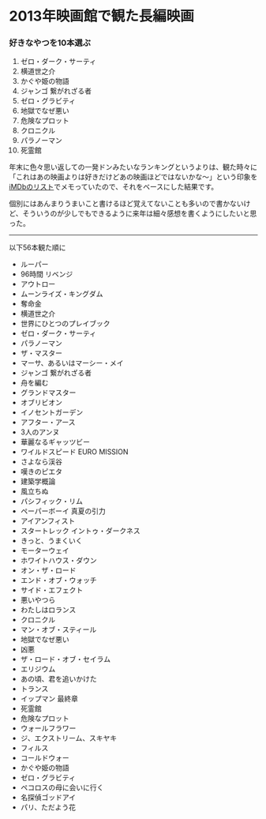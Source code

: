 # 2013年映画館で観た長編映画

### 好きなやつを10本選ぶ

1. ゼロ・ダーク・サーティ
2. 横道世之介
3. かぐや姫の物語
4. ジャンゴ 繋がれざる者
5. ゼロ・グラビティ
6. 地獄でなぜ悪い
7. 危険なプロット
8. クロニクル
9. パラノーマン
10. 死霊館


年末に色々思い返しての一発ドンみたいなランキングというよりは、観た時々に「これはあの映画よりは好きだけどあの映画ほどではないかな〜」という印象を[iMDbのリスト](http://www.imdb.com/rg/s/1/list/eUIaVKaSaJg/)でメモっていたので、それをベースにした結果です。

個別にはあんまりうまいこと書けるほど覚えてないことも多いので書かないけど、そういうのが少しでもできるように来年は細々感想を書くようにしたいと思った。

--- 

以下56本観た順に

+ ルーパー
+ 96時間 リベンジ
+ アウトロー
+ ムーンライズ・キングダム
+ 奪命金
+ 横道世之介
+ 世界にひとつのプレイブック
+ ゼロ・ダーク・サーティ
+ パラノーマン
+ ザ・マスター
+ マーサ、あるいはマーシー・メイ
+ ジャンゴ 繋がれざる者
+ 舟を編む
+ グランドマスター
+ オブリビオン
+ イノセントガーデン
+ アフター・アース
+ 3人のアンヌ
+ 華麗なるギャッツビー
+ ワイルドスピード EURO MISSION
+ さよなら渓谷
+ 嘆きのピエタ
+ 建築学概論
+ 風立ちぬ
+ パシフィック・リム
+ ペーパーボーイ 真夏の引力
+ アイアンフィスト
+ スタートレック イントゥ・ダークネス
+ きっと、うまくいく
+ モーターウェイ
+ ホワイトハウス・ダウン
+ オン・ザ・ロード
+ エンド・オブ・ウォッチ
+ サイド・エフェクト
+ 悪いやつら
+ わたしはロランス
+ クロニクル
+ マン・オブ・スティール
+ 地獄でなぜ悪い
+ 凶悪
+ ザ・ロード・オブ・セイラム
+ エリジウム
+ あの頃、君を追いかけた
+ トランス
+ イップマン 最終章
+ 死霊館
+ 危険なプロット
+ ウォールフラワー
+ ジ、エクストリーム、スキヤキ
+ フィルス
+ コールドウォー
+ かぐや姫の物語
+ ゼロ・グラビティ
+ ペコロスの母に会いに行く
+ 名探偵ゴッドアイ
+ パリ、ただよう花
